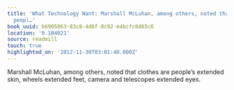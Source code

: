 ```yaml
---
title: 'What Technology Want: Marshall McLuhan, among others, noted that clothes are
  peopl…'
book_uuid: b6905063-83c8-4d6f-8c92-e4bcfc8d65c6
location: '0.104021'
source: readmill
touch: true
highlighted_on: '2012-11-30T03:01:40.000Z'
---
```


Marshall McLuhan, among others, noted that clothes are people’s extended skin, wheels extended feet, camera and telescopes extended eyes.